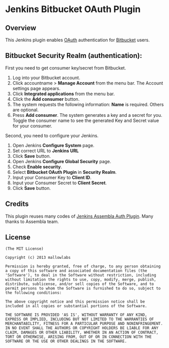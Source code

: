 Jenkins Bitbucket OAuth Plugin
============================

Overview
--------
This Jenkins plugin enables [OAuth](http://oauth.net) authentication for [Bitbucket](https://bitbucket.org) users.

Bitbucket Security Realm (authentication):
--------------------------------------------

First you need to get consumer key/secret from Bitbucket.

1. Log into your Bitbucket account.
2. Click accountname > **Manage Account** from the menu bar.
   The Account settings page appears.
3. Click **Integrated applications** from the menu bar.
4. Click the **Add consumer** button.
5. The system requests the following information:
   **Name** is required. Others are optional.
6. Press **Add consumer**.
   The system generates a key and a secret for you.
   Toggle the consumer name to see the generated Key and Secret value for your consumer.

Second, you need to configure your Jenkins.

1. Open Jenkins **Configure System** page.
2. Set correct URL to **Jenkins URL**
3. Click **Save** button.
4. Open Jenkins **Configure Global Security** page.
5. Check **Enable security**.
6. Select **Bitbucket OAuth Plugin** in **Security Realm**.
7. Input your Consumer Key to **Client ID**.
8. Input your Consumer Secret to **Client Secret**.
9. Click **Save** button.

Credits
-------
This plugin reuses many codes of [Jenkins Assembla Auth Plugin](https://wiki.jenkins-ci.org/display/JENKINS/Assembla+Auth+Plugin).
Many thanks to Assembla team.


License
-------

	(The MIT License)

	Copyright (c) 2013 mallowlabs

	Permission is hereby granted, free of charge, to any person obtaining
	a copy of this software and associated documentation files (the
	'Software'), to deal in the Software without restriction, including
	without limitation the rights to use, copy, modify, merge, publish,
	distribute, sublicense, and/or sell copies of the Software, and to
	permit persons to whom the Software is furnished to do so, subject to
	the following conditions:

	The above copyright notice and this permission notice shall be
	included in all copies or substantial portions of the Software.

	THE SOFTWARE IS PROVIDED 'AS IS', WITHOUT WARRANTY OF ANY KIND,
	EXPRESS OR IMPLIED, INCLUDING BUT NOT LIMITED TO THE WARRANTIES OF
	MERCHANTABILITY, FITNESS FOR A PARTICULAR PURPOSE AND NONINFRINGEMENT.
	IN NO EVENT SHALL THE AUTHORS OR COPYRIGHT HOLDERS BE LIABLE FOR ANY
	CLAIM, DAMAGES OR OTHER LIABILITY, WHETHER IN AN ACTION OF CONTRACT,
	TORT OR OTHERWISE, ARISING FROM, OUT OF OR IN CONNECTION WITH THE
	SOFTWARE OR THE USE OR OTHER DEALINGS IN THE SOFTWARE.

